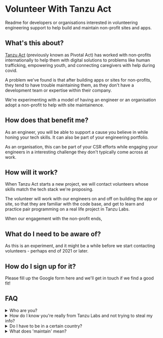 # Volunteer With Tanzu Act
Readme for developers or organisations interested in volunteering engineering support to help build and maintain non-profit sites and apps.

## What's this about?

[Tanzu Act](https://tanzu.vmware.com/act) (previously known as Pivotal Act) has worked with non-profits internationally to help them with digital solutions to problems like human trafficking, empowering youth, and connecting caregivers with help during covid.

A problem we've found is that after building apps or sites for non-profits, they tend to have trouble maintaining them, as they don't have a development team or expertise within their company.

We're experimenting with a model of having an engineer or an organisation adopt a non-profit to help with site maintainence. 

## How does that benefit me?

As an engineer, you will be able to support a cause you believe in while honing your tech skills. It can also be part of your engineering portfolio.

As an organisation, this can be part of your CSR efforts while engaging your engineers in a interesting challenge they don't typically come across at work. 

## How will it work?

When Tanzu Act starts a new project, we will contact volunteers whose skills match the tech stack we're proposing. 

The volunteer will work with our engineers on and off on building the app or site, so that they are familiar with the code base, and get to learn and practice pair programming on a real life project in Tanzu Labs.

When our engagement with the non-profit ends, 

## What do I need to be aware of?

As this is an experiment, and it might be a while before we start contacting volunteers - perhaps end of 2021 or later. 



## How do I sign up for it?
Please fill up the Google form here and we'll get in touch if we find a good fit!


## FAQ

<details>
<summary> Who are you?</summary>
<br>
I'm a designer from Tanzu Act who is helping explore how Tanzu Act projects can be sustained in Singapore. 
</details>

<details>
<summary> How do I know you're really from Tanzu Labs and not trying to steal my info?</summary>
<br>
  Feel free to check out my <a href="https://www.linkedin.com/in/weimankow/">Linkedin Profile</a> here.
</details>

<details>
<summary> Do I have to be in a certain country?</summary>
<br>
No, we have projects all over the world, from UK, US, to Europe.
</details>

<details>
<summary> What does 'maintain' mean?</summary>
<br>
This will be different for different projects. It can be as simple as updating the software used when there's an update, to fixing bugs when things break, to helping the non-profit change or update features. The level of commitment can be discussed when a volunteer-project match has been identified. 
</details>

